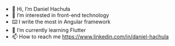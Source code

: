 - 👋 Hi, I’m Daniel Hachuła
- 👀 I’m interested in front-end technology
- ⌨️ I write the most in Angular framework
- 🌱 I’m currently learning Flutter
- 📫 How to reach me https://www.linkedin.com/in/daniel-hachula
